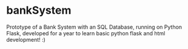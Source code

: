 # bankSystem
Prototype of a Bank System with an SQL Database, running on Python Flask, developed for a year to learn basic python flask and html development! :)
